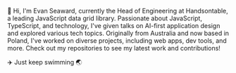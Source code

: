 👋 Hi, I'm Evan Seaward, currently the Head of Engineering at Handsontable, a leading JavaScript data grid library. Passionate about JavaScript, TypeScript, and technology, I've given talks on AI-first application design and explored various tech topics. Originally from Australia and now based in Poland, I've worked on diverse projects, including web apps, dev tools, and more. Check out my repositories to see my latest work and contributions!

✈️ Just keep swimming 🌏
